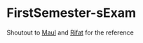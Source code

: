 # FirstSemester-sExam
Shoutout to [Maul](https://github.com/fauzanmaulana) and [Rifat](https://github.com/godofsleepy) for the reference

